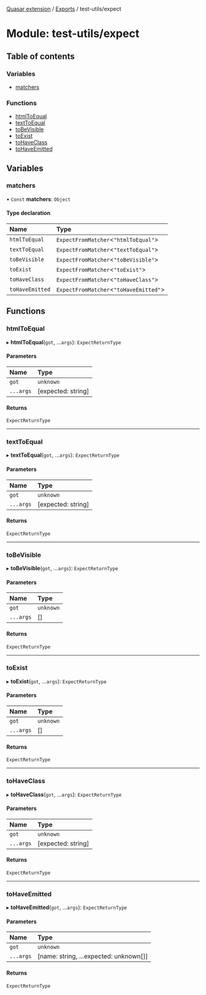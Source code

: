 [Quasar extension](../index.md) / [Exports](../modules.md) / test-utils/expect

# Module: test-utils/expect

## Table of contents

### Variables

- [matchers](test_utils_expect.md#matchers)

### Functions

- [htmlToEqual](test_utils_expect.md#htmltoequal)
- [textToEqual](test_utils_expect.md#texttoequal)
- [toBeVisible](test_utils_expect.md#tobevisible)
- [toExist](test_utils_expect.md#toexist)
- [toHaveClass](test_utils_expect.md#tohaveclass)
- [toHaveEmitted](test_utils_expect.md#tohaveemitted)

## Variables

### matchers

• `Const` **matchers**: `Object`

#### Type declaration

| Name | Type |
| :------ | :------ |
| `htmlToEqual` | `ExpectFromMatcher`<``"htmlToEqual"``\> |
| `textToEqual` | `ExpectFromMatcher`<``"textToEqual"``\> |
| `toBeVisible` | `ExpectFromMatcher`<``"toBeVisible"``\> |
| `toExist` | `ExpectFromMatcher`<``"toExist"``\> |
| `toHaveClass` | `ExpectFromMatcher`<``"toHaveClass"``\> |
| `toHaveEmitted` | `ExpectFromMatcher`<``"toHaveEmitted"``\> |

## Functions

### htmlToEqual

▸ **htmlToEqual**(`got`, ...`args`): `ExpectReturnType`

#### Parameters

| Name | Type |
| :------ | :------ |
| `got` | `unknown` |
| `...args` | [expected: string] |

#### Returns

`ExpectReturnType`

___

### textToEqual

▸ **textToEqual**(`got`, ...`args`): `ExpectReturnType`

#### Parameters

| Name | Type |
| :------ | :------ |
| `got` | `unknown` |
| `...args` | [expected: string] |

#### Returns

`ExpectReturnType`

___

### toBeVisible

▸ **toBeVisible**(`got`, ...`args`): `ExpectReturnType`

#### Parameters

| Name | Type |
| :------ | :------ |
| `got` | `unknown` |
| `...args` | [] |

#### Returns

`ExpectReturnType`

___

### toExist

▸ **toExist**(`got`, ...`args`): `ExpectReturnType`

#### Parameters

| Name | Type |
| :------ | :------ |
| `got` | `unknown` |
| `...args` | [] |

#### Returns

`ExpectReturnType`

___

### toHaveClass

▸ **toHaveClass**(`got`, ...`args`): `ExpectReturnType`

#### Parameters

| Name | Type |
| :------ | :------ |
| `got` | `unknown` |
| `...args` | [expected: string] |

#### Returns

`ExpectReturnType`

___

### toHaveEmitted

▸ **toHaveEmitted**(`got`, ...`args`): `ExpectReturnType`

#### Parameters

| Name | Type |
| :------ | :------ |
| `got` | `unknown` |
| `...args` | [name: string, ...expected: unknown[]] |

#### Returns

`ExpectReturnType`
